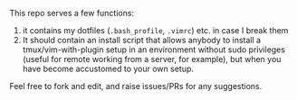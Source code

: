 This repo serves a few functions:
1) it contains my dotfiles (`.bash_profile`, `.vimrc`) etc. in case I break them
2) It should contain an install script that allows anybody to install a tmux/vim-with-plugin setup in an environment without sudo privileges (useful for remote working from a server, for example), but when you have become accustomed to your own setup.


Feel free to fork and edit, and raise issues/PRs for any suggestions.


